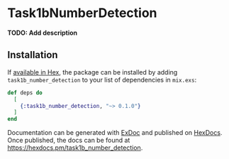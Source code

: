 # Task1bNumberDetection

**TODO: Add description**

## Installation

If [available in Hex](https://hex.pm/docs/publish), the package can be installed
by adding `task1b_number_detection` to your list of dependencies in `mix.exs`:

```elixir
def deps do
  [
    {:task1b_number_detection, "~> 0.1.0"}
  ]
end
```

Documentation can be generated with [ExDoc](https://github.com/elixir-lang/ex_doc)
and published on [HexDocs](https://hexdocs.pm). Once published, the docs can
be found at <https://hexdocs.pm/task1b_number_detection>.

